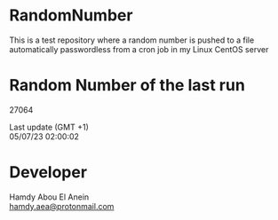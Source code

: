 # RandomNumber    
This is a test repository where a random number is pushed to a file automatically passwordless from a cron job in my Linux CentOS server    
# Random Number of the last run   
27064
      
Last update (GMT +1)    
05/07/23 02:00:02
# Developer    
Hamdy Abou El Anein   
hamdy.aea@protonmail.com
